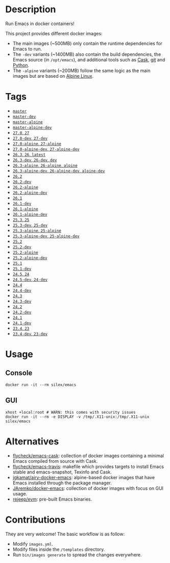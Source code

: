 # Description

Run Emacs in docker containers!

This project provides different docker images:

- The main images (~500MB) only contain the runtime dependencies for Emacs to run.
- The `-dev` variants (~1400MB) also contain the build dependencies, the Emacs source (in `/opt/emacs`), and additional
  tools such as [Cask](https://cask.readthedocs.io), [git](https://git-scm.com) and [Python](https://www.python.org).
- The `-alpine` variants (~200MB) follow the same logic as the main images but are based on
  [Alpine Linux](https://alpinelinux.org).

# Tags

- [`master`](https://github.com/Silex/docker-emacs/blob/master/master/ubuntu/18.04/Dockerfile)
- [`master-dev`](https://github.com/Silex/docker-emacs/blob/master/master/ubuntu/18.04/Dockerfile)
- [`master-alpine`](https://github.com/Silex/docker-emacs/blob/master/master/alpine/3.9/Dockerfile)
- [`master-alpine-dev`](https://github.com/Silex/docker-emacs/blob/master/master/alpine/3.9/Dockerfile)
- [`27.0`, `27`](https://github.com/Silex/docker-emacs/blob/master/27.0/ubuntu/18.04/Dockerfile)
- [`27.0-dev`, `27-dev`](https://github.com/Silex/docker-emacs/blob/master/27.0/ubuntu/18.04/Dockerfile)
- [`27.0-alpine`, `27-alpine`](https://github.com/Silex/docker-emacs/blob/master/27.0/alpine/3.9/Dockerfile)
- [`27.0-alpine-dev`, `27-alpine-dev`](https://github.com/Silex/docker-emacs/blob/master/27.0/alpine/3.9/Dockerfile)
- [`26.3`, `26`, `latest`](https://github.com/Silex/docker-emacs/blob/master/26.3/ubuntu/18.04/Dockerfile)
- [`26.3-dev`, `26-dev`, `dev`](https://github.com/Silex/docker-emacs/blob/master/26.3/ubuntu/18.04/Dockerfile)
- [`26.3-alpine`, `26-alpine`, `alpine`](https://github.com/Silex/docker-emacs/blob/master/26.3/alpine/3.9/Dockerfile)
- [`26.3-alpine-dev`, `26-alpine-dev`, `alpine-dev`](https://github.com/Silex/docker-emacs/blob/master/26.3/alpine/3.9/Dockerfile)
- [`26.2`](https://github.com/Silex/docker-emacs/blob/master/26.2/ubuntu/18.04/Dockerfile)
- [`26.2-dev`](https://github.com/Silex/docker-emacs/blob/master/26.2/ubuntu/18.04/Dockerfile)
- [`26.2-alpine`](https://github.com/Silex/docker-emacs/blob/master/26.2/alpine/3.9/Dockerfile)
- [`26.2-alpine-dev`](https://github.com/Silex/docker-emacs/blob/master/26.2/alpine/3.9/Dockerfile)
- [`26.1`](https://github.com/Silex/docker-emacs/blob/master/26.1/ubuntu/18.04/Dockerfile)
- [`26.1-dev`](https://github.com/Silex/docker-emacs/blob/master/26.1/ubuntu/18.04/Dockerfile)
- [`26.1-alpine`](https://github.com/Silex/docker-emacs/blob/master/26.1/alpine/3.9/Dockerfile)
- [`26.1-alpine-dev`](https://github.com/Silex/docker-emacs/blob/master/26.1/alpine/3.9/Dockerfile)
- [`25.3`, `25`](https://github.com/Silex/docker-emacs/blob/master/25.3/ubuntu/18.04/Dockerfile)
- [`25.3-dev`, `25-dev`](https://github.com/Silex/docker-emacs/blob/master/25.3/ubuntu/18.04/Dockerfile)
- [`25.3-alpine`, `25-alpine`](https://github.com/Silex/docker-emacs/blob/master/25.3/alpine/3.9/Dockerfile)
- [`25.3-alpine-dev`, `25-alpine-dev`](https://github.com/Silex/docker-emacs/blob/master/25.3/alpine/3.9/Dockerfile)
- [`25.2`](https://github.com/Silex/docker-emacs/blob/master/25.2/ubuntu/18.04/Dockerfile)
- [`25.2-dev`](https://github.com/Silex/docker-emacs/blob/master/25.2/ubuntu/18.04/Dockerfile)
- [`25.2-alpine`](https://github.com/Silex/docker-emacs/blob/master/25.2/alpine/3.9/Dockerfile)
- [`25.2-alpine-dev`](https://github.com/Silex/docker-emacs/blob/master/25.2/alpine/3.9/Dockerfile)
- [`25.1`](https://github.com/Silex/docker-emacs/blob/master/25.1/ubuntu/18.04/Dockerfile)
- [`25.1-dev`](https://github.com/Silex/docker-emacs/blob/master/25.1/ubuntu/18.04/Dockerfile)
- [`24.5`, `24`](https://github.com/Silex/docker-emacs/blob/master/24.5/ubuntu/18.04/Dockerfile)
- [`24.5-dev`, `24-dev`](https://github.com/Silex/docker-emacs/blob/master/24.5/ubuntu/18.04/Dockerfile)
- [`24.4`](https://github.com/Silex/docker-emacs/blob/master/24.4/ubuntu/12.04/Dockerfile)
- [`24.4-dev`](https://github.com/Silex/docker-emacs/blob/master/24.4/ubuntu/12.04/Dockerfile)
- [`24.3`](https://github.com/Silex/docker-emacs/blob/master/24.3/ubuntu/12.04/Dockerfile)
- [`24.3-dev`](https://github.com/Silex/docker-emacs/blob/master/24.3/ubuntu/12.04/Dockerfile)
- [`24.2`](https://github.com/Silex/docker-emacs/blob/master/24.2/ubuntu/12.04/Dockerfile)
- [`24.2-dev`](https://github.com/Silex/docker-emacs/blob/master/24.2/ubuntu/12.04/Dockerfile)
- [`24.1`](https://github.com/Silex/docker-emacs/blob/master/24.1/ubuntu/12.04/Dockerfile)
- [`24.1-dev`](https://github.com/Silex/docker-emacs/blob/master/24.1/ubuntu/12.04/Dockerfile)
- [`23.4`, `23`](https://github.com/Silex/docker-emacs/blob/master/23.4/ubuntu/12.04/bootstrap/Dockerfile)
- [`23.4-dev`, `23-dev`](https://github.com/Silex/docker-emacs/blob/master/23.4/ubuntu/12.04/bootstrap/Dockerfile)

# Usage

## Console

``` shell
docker run -it --rm silex/emacs
```

## GUI

``` shell
xhost +local:root # WARN: this comes with security issues
docker run -it --rm -e DISPLAY -v /tmp/.X11-unix:/tmp/.X11-unix silex/emacs
```

# Alternatives

- [flycheck/emacs-cask](https://hub.docker.com/r/flycheck/emacs-cask): collection of docker images containing a
  minimal Emacs compiled from source with Cask.
- [flycheck/emacs-travis](https://github.com/flycheck/emacs-travis): makefile which provides targets to
  install Emacs stable and emacs-snapshot, Texinfo and Cask.
- [jgkamat/airy-docker-emacs](https://github.com/jgkamat/airy-docker-emacs): alpine-based docker images that have
  Emacs installed through the package manager.
- [JAremko/docker-emacs](https://github.com/JAremko/docker-emacs): collection of docker images with focus on GUI usage.
- [rejeep/evm](https://github.com/rejeep/evm): pre-built Emacs binaries.

# Contributions

They are very welcome! The basic workflow is as follow:

- Modify `images.yml`.
- Modify files inside the `/templates` directory.
- Run `bin/images generate` to spread the changes everywhere.
